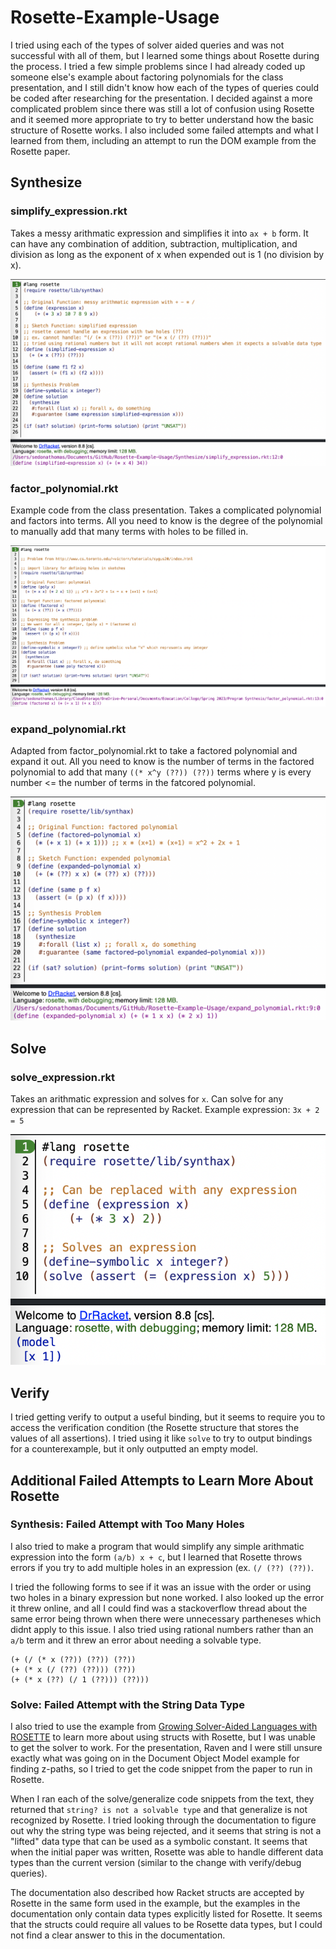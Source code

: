 # Rosette-Example-Usage

I tried using each of the types of solver aided queries and was not successful with all of them, but I learned some things about Rosette during the process. I tried a few simple problems since I had already coded up someone else's example about factoring polynomials for the class presentation, and I still didn't know how each of the types of queries could be coded after researching for the presentation. I decided against a more complicated problem since there was still a lot of confusion using Rosette and it seemed more appropriate to try to better understand how the basic structure of Rosette works. I also included some failed attempts and what I learned from them, including an attempt to run the DOM example from the Rosette paper.

## Synthesize

### simplify_expression.rkt

Takes a messy arithmatic expression and simplifies it into `ax + b` form. It can have any combination of addition, subtraction, multiplication, and division as long as the exponent of x when expended out is 1 (no division by x).

![](https://github.com/sedona-thomas/Rosette-Example-Usage/blob/main/Outputs/simplify_expression.png?raw=true)

### factor_polynomial.rkt

Example code from the class presentation. Takes a complicated polynomial and factors into terms. All you need to know is the degree of the polynomial to manually add that many terms with holes to be filled in.

![](https://github.com/sedona-thomas/Rosette-Example-Usage/blob/main/Outputs/factor_polynomial.png?raw=true)

### expand_polynomial.rkt

Adapted from factor_polynomial.rkt to take a factored polynomial and expand it out. All you need to know is the number of terms in the factored polynomial to add that many `((* x^y (??)) (??))` terms where y is every number <= the number of terms in the fatcored polynomial.

![](https://github.com/sedona-thomas/Rosette-Example-Usage/blob/main/Outputs/expand_polynomial.png?raw=true)

## Solve

### solve_expression.rkt

Takes an arithmatic expression and solves for `x`. Can solve for any expression that can be represented by Racket. Example expression: `3x + 2 = 5`

![](https://github.com/sedona-thomas/Rosette-Example-Usage/blob/main/Outputs/solve_expression.png?raw=true)

## Verify

I tried getting verify to output a useful binding, but it seems to require you to access the verification condition (the Rosette structure that stores the values of all assertions). I tried using it like `solve` to try to output bindings for a counterexample, but it only outputted an empty model.

## Additional Failed Attempts to Learn More About Rosette

### Synthesis: Failed Attempt with Too Many Holes

I also tried to make a program that would simplify any simple arithmatic expression into the form `(a/b) x + c`, but I learned that Rosette throws errors if you try to add multiple holes in an expression (ex. `(/ (??) (??))`.

I tried the following forms to see if it was an issue with the order or using two holes in a binary expression but none worked. I also looked up the error it threw online, and all I could find was a stackoverflow thread about the same error being thrown when there were unnecessary partheneses which didnt apply to this issue. I also tried using rational numbers rather than an `a/b` term and it threw an error about needing a solvable type.

  ```rkt
  (+ (/ (* x (??)) (??)) (??))
  (+ (* x (/ (??) (??))) (??))
  (+ (* x (??) (/ 1 (??))) (??)))
  ```

### Solve: Failed Attempt with the String Data Type

I also tried to use the example from [Growing Solver-Aided Languages with ROSETTE](https://homes.cs.washington.edu/~emina/doc/rosette.onward13.pdf) to learn more about using structs with Rosette, but I was unable to get the solver to work. For the presentation, Raven and I were still unsure exactly what was going on in the Document Object Model example for finding z-paths, so I tried to get the code snippet from the paper to run in Rosette.

When I ran each of the solve/generalize code snippets from the text, they returned that `string? is not a solvable type` and that generalize is not recognized by Rosette. I tried looking through the documentation to figure out why the string type was being rejected, and it seems that string is not a "lifted" data type that can be used as a symbolic constant. It seems that when the initial paper was written, Rosette was able to handle different data types than the current version (similar to the change with verify/debug queries).

The documentation also described how Racket structs are accepted by Rosette in the same form used in the example, but the examples in the documentation only contain data types explicitly listed for Rosette. It seems that the structs could require all values to be Rosette data types, but I could not find a clear answer to this in the documentation.
